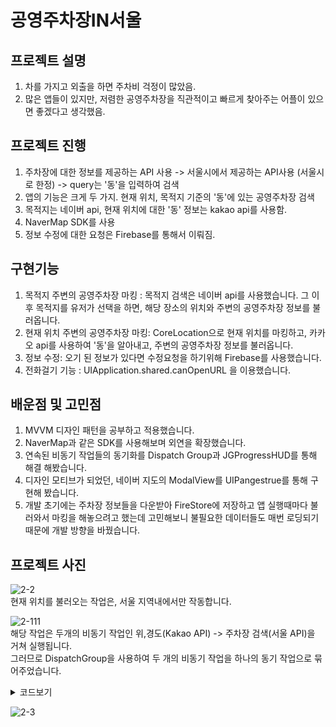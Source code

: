 # 공영주차장IN서울

## 프로젝트 설명

1. 차를 가지고 외출을 하면 주차비 걱정이 많았음.
2. 많은 앱들이 있지만, 저렴한 공영주차장을 직관적이고 빠르게 찾아주는 어플이 있으면 좋겠다고 생각했음.

## 프로젝트 진행

1. 주차장에 대한 정보를 제공하는 API 사용 -> 서울시에서 제공하는 API사용 (서울시로 한정) -> query는 '동'을 입력하여 검색
2. 앱의 기능은 크게 두 가지. 현재 위치, 목적지 기준의 '동'에 있는 공영주차장 검색
3. 목적지는 네이버 api, 현재 위치에 대한 '동' 정보는 kakao api를 사용함.
4. NaverMap SDK를 사용
5. 정보 수정에 대한 요청은 Firebase를 통해서 이뤄짐.

## 구현기능

1. 목적지 주변의 공영주차장 마킹 : 목적지 검색은 네이버 api를 사용했습니다. 그 이후 목적지를 유저가 선택을 하면, 해당 장소의 위치와 주변의 공영주차장 정보를 불러옵니다.
2. 현재 위치 주변의 공영주차장 마킹: CoreLocation으로 현재 위치를 마킹하고, 카카오 api를 사용하여 '동'을 알아내고, 주변의 공영주차장 정보를 불러옵니다.
3. 정보 수정:  오기 된 정보가 있다면 수정요청을 하기위해 Firebase를 사용했습니다.
4. 전화걸기 기능 : UIApplication.shared.canOpenURL 을 이용했습니다.

## 배운점 및 고민점

1. MVVM 디자인 패턴을 공부하고 적용했습니다.
2. NaverMap과 같은 SDK를 사용해보며 외연을 확장했습니다.
3. 연속된 비동기 작업들의 동기화를 Dispatch Group과 JGProgressHUD를 통해 해결 해봤습니다.
4. 디자인 모티브가 되었던, 네이버 지도의 ModalView를 UIPangestrue를 통해 구현해 봤습니다.
5. 개발 초기에는 주차장 정보들을 다운받아 FireStore에 저장하고 앱 실행때마다 불러와서 마킹을 해놓으려고 했는데 고민해보니 불필요한 데이터들도 매번 로딩되기 때문에 개발 방향을 바꿨습니다.

## 프로젝트 사진
![2-2](https://user-images.githubusercontent.com/92086662/201286643-927d06bd-85ab-44b1-9250-e6fd701c74c9.gif)  
현재 위치를 불러오는 작업은, 서울 지역내에서만 작동합니다.  

![2-111](https://user-images.githubusercontent.com/92086662/201286955-5950b2e9-c736-4ba5-b4ae-58132a35c0ae.gif)  
해당 작업은 두개의 비동기 작업인 위,경도(Kakao API) -> 주차장 검색(서울 API)을 거쳐 실행됩니다.  
그러므로 DispatchGroup을 사용하여 두 개의 비동기 작업을 하나의 동기 작업으로 묶어주었습니다.  

<details markdown="1">
<summary>코드보기</summary>

```swift
func fetchParkingLots(x:Double, y:Double){

        delegate?.clearMapView()

        let group1 = DispatchGroup()
        
        delegate?.showHud()
        
        group1.enter()
        NetworkService.fetchAvenue(x: x, y: y) { result in
            
            switch result{
            case .success(let res):
                for i in res{
                    self.avenue = i.avenue
                }
                group1.leave()
            case .failure(let err):
                print(err)
                self.delegate?.clearHud()
                return
            }
        }
        
        group1.notify(queue: .main){
            if self.avenue == ""{
                self.delegate?.clearHud()
                self.delegate?.resetAlarm()
                return
            }
            guard let location = self.avenue else {
                self.delegate?.clearHud()
                self.delegate?.resetAlarm()
                return }
            
            self.delegate?.markLocation(x: y, y: x)
            
            self.delegate?.clearHud()
            self.fetchParkingLots2(location: location)
        }
    }
    
    func fetchParkingLots2(location:String){
        
        if location == " " || location == ""{
            delegate?.resetAlarm()
            return
        }
        
        delegate?.showHud()
        
        let group2 = DispatchGroup()
        
        group2.enter()
        
        NetworkService.fetchParkingLots(location: location) { result in
            switch result{
            case .success(let res):
                self.parkingLots = res
                group2.leave()
            case .failure(let err):
                print(err)
                self.delegate?.clearHud()
                return
            }
        }
        group2.notify(queue: .main){
            self.delegate?.markParkingLots()
            self.delegate?.clearHud()
        }
    }

```

</details>

![2-3](https://user-images.githubusercontent.com/92086662/201294775-1e3e8372-dde8-429a-afca-43887fb5ef8b.gif)  
